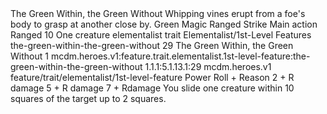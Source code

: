 <ability>
  <name>The Green Within, the Green Without</name>
  <flavor>Whipping vines erupt from a foe&apos;s body to grasp at another close by.</flavor>
  <keywords>
    <keyword>Green</keyword>
    <keyword>Magic</keyword>
    <keyword>Ranged</keyword>
    <keyword>Strike</keyword>
  </keywords>
  <type>Main action</type>
  <distance>Ranged 10</distance>
  <target>One creature</target>
  <metadata>
    <class>elementalist</class>
    <feature_type>trait</feature_type>
    <file_dpath>Elementalist/1st-Level Features</file_dpath>
    <item_id>the-green-within-the-green-without</item_id>
    <item_index>29</item_index>
    <item_name>The Green Within, the Green Without</item_name>
    <level>1</level>
    <scc>mcdm.heroes.v1:feature.trait.elementalist.1st-level-feature:the-green-within-the-green-without</scc>
    <scdc>1.1.1:5.1.13.1:29</scdc>
    <source>mcdm.heroes.v1</source>
    <type>feature/trait/elementalist/1st-level-feature</type>
  </metadata>
  <effects>
    <effect type="roll">
      <roll>Power Roll + Reason</roll>
      <t1>2 + R damage</t1>
      <t2>5 + R damage</t2>
      <t3>7 + Rdamage</t3>
    </effect>
    <effect type="mundane">You slide one creature within 10 squares of the target up to 2 squares.</effect>
  </effects>
</ability>
